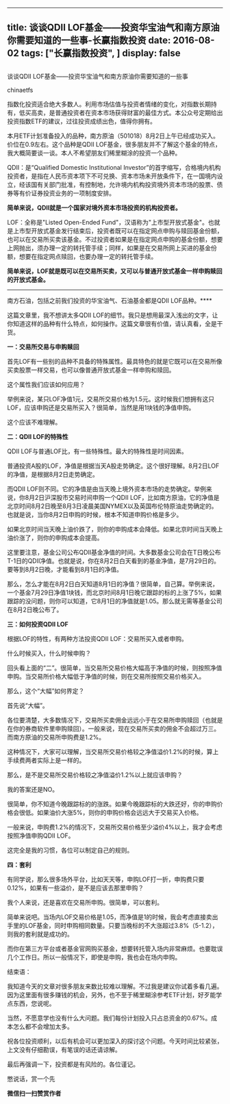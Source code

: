 
---
title:  谈谈QDII LOF基金——投资华宝油气和南方原油你需要知道的一些事-长赢指数投资
date: 2016-08-02
tags: ["长赢指数投资", ]
display: false
---


## 



谈谈QDII LOF基金——投资华宝油气和南方原油你需要知道的一些事




chinaetfs




指数化投资适合绝大多数人。利用市场估值与投资者情绪的变化，对指数长期持有，低买高卖，是普通投资者在资本市场获得财富的最佳方式。本公众号定期给出投资指数ETF的建议，过往投资成绩出色，值得你拥有。


本月ETF计划准备投入的品种，南方原油（501018）8月2日上午已经成功买入。价位在0.9左右。这个品种是QDII LOF基金，很多朋友并不了解这个基金的特点，我大概简要谈一谈。本人不希望朋友们稀里糊涂的投资一个品种。





QDII：是“Qualified Domestic Institutional Investor”的首字缩写，合格境内机构投资者，是指在人民币资本项下不可兑换、资本市场未开放条件下，在一国境内设立，经该国有关部门批准，有控制地，允许境内机构投资境外资本市场的股票、债券等有价证券投资业务的一项制度安排。



**简单来说，QDII就是一个国家对境外资本市场投资的机构投资者。**



LOF：全称是"Listed Open-Ended Fund"，汉语称为"上市型开放式基金"。也就是上市型开放式基金发行结束后，投资者既可以在指定网点申购与赎回基金份额，也可以在交易所买卖该基金。不过投资者如果是在指定网点申购的基金份额，想要上网抛出，须办理一定的转托管手续；同样，如果是在交易所网上买进的基金份额，想要在指定网点赎回，也要办理一定的转托管手续。



**简单来说，LOF就是既可以在交易所买卖，又可以与普通开放式基金一样申购赎回的开放式基金。**

****

南方石油，包括之前我们投资的华宝油气、石油基金都是QDII LOF品种。****







这篇文章里，我不想讲太多QDII LOF的细节。我只是想用最深入浅出的文字，让你知道这样的品种有什么特点，如何操作。这篇文章很有价值，请认真看，全是干货。



**一：交易所交易与申购赎回**



首先LOF有一些别的品种不具备的特殊属性。最具特色的就是它既可以在交易所像买卖股票一样交易，也可以像普通开放式基金一样申购和赎回。



这个属性我们应该如何应用？



举例来说，某只LOF净值1元，交易所交易价格为1.5元。这时候我们想拥有这只LOF，应该申购还是交易所买入？很简单，当然是用1块钱的净值申购。



这个应该不难理解。





**二：QDII LOF的特殊性**



QDII LOF与普通LOF比，有一些特殊性。最大的特殊性是时间因素。



普通投资A股的LOF，净值是根据当天A股走势确定。这个很好理解。8月2日LOF的净值，是根据8月2日走势确定。



而QDII LOF则不同。它的净值是由当天晚上境外资本市场的走势确定。举例来说，你8月2日沪深股市交易时间申购一个QDII LOF，比如南方原油，它的净值是北京时间8月2日晚至8月3日凌晨美国NYMEX以及英国布伦特原油走势确定的。也就是说，当你8月2日申购的时候，根本不知道申购价格是多少。



如果北京时间当天晚上油价跌了，则你的申购成本会降低。如果北京时间当天晚上油价涨了，则你的申购成本会提高。



这里要注意，基金公司公布QDII基金净值的时间。大多数基金公司会在T日晚公布T-1日的QDII净值。也就是说，你在8月2日白天看到的基金净值，是7月29日的。要等到8月2日晚，才能看到8月1日的净值。



那么，怎么才能在8月2日白天知道8月1日的净值？很简单，自己算。举例来说，一个基金7月29日净值1块钱，而北京时间8月1日晚它跟踪的标的上涨了5%，如果跟踪的没问题，则你可以知道，它8月1日的净值就是1.05。那么就无需等基金公司在8月2日晚公布了。





**三：如何投资QDII LOF**



根据LOF的特性，有两种方法投资QDII LOF：交易所买入或者申购。



什么时候买入，什么时候申购？



回头看上面的“二”。很简单，当交易所交易价格大幅高于净值的时候，则按照净值申购。当交易所价格大幅低于净值的时候，则在交易所按照交易价格买入。



那么，这个“大幅”如何界定？



首先说“大幅”。



各位要清楚，大多数情况下，交易所买卖佣金远远小于在交易所申购赎回（也就是在你的券商软件里申购赎回）。一般来说，现在交易所买卖的佣金不会超过万三。而南方原油的交易所申购费是1.2%。



这种情况下，大家可以理解，当交易所交易价格较之净值溢价1.2%的时候，算上手续费两者实际上是一样的。



那么，是不是交易所交易价格较之净值溢价1.2%以上就应该申购？



我的答案还是NO。



很简单，你不知道今晚跟踪标的的涨跌。如果今晚跟踪标的大跌还好，你的申购价格会很低。如果油价大涨5%，则你的申购价格会远远大于交易买入价格。



一般来说，申购费1.2%的情况下，交易所交易价格至少溢价4%以上，我才会考虑按照净值申购QDII LOF。



这完全是我的习惯，各位可以制定自己的规则。





**四：套利**



有同学说，那么很多场外平台，比如天天等，申购LOF打一折，申购费只要0.12%，如果有一些溢价，是不是应该去那里申购？



我个人来说，还是喜欢在交易所申购。很简单，可以套利。



简单来说吧。当场内LOF交易价格是1.05，而净值是1的时候，我会考虑直接卖出手里的LOF基金，同时申购相同数量。只要当晚标的不大涨超过3.8%（5-1.2），则我的套利就是成功的。



而你在第三方平台或者基金官网购买基金，想要转托管入场内非常麻烦。也要耽误几个工作日。所以一般情况下，即使是申购，我也会在场内申购。





结束语：



我知道今天的文章对很多朋友来数比较难以理解。不过我是建议你试着多看几遍。因为这里面有很多赚钱的机会，另外，也不至于稀里糊涂参考ETF计划，好歹能学点东西，您说呢。



当然，不愿意学也没有什么大问题。我们每份计划投入只占总资金的0.67%。成本怎么都不会增加太多。



祝各位投资顺利，以后有机会可以更加深入的探讨这个问题。今天时间比较紧张，上文没有仔细勘误，有笔误的话还请谅解。



最后再强调一下，投资都是有风险的。各位谨记。



憋说话，赏一个先


**微信扫一扫赞赏作者**













